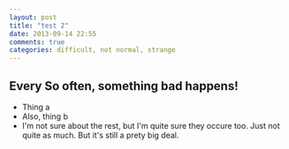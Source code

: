 ```yaml
---
layout: post
title: "test 2"
date: 2013-09-14 22:55
comments: true
categories: difficult, not normal, strange
---
```


## Every So often, something bad happens!
* Thing a
* Also, thing b
* I'm not sure about the rest, but I'm quite sure they occure too.  Just
  not quite as much.  But it's still a prety big deal.

